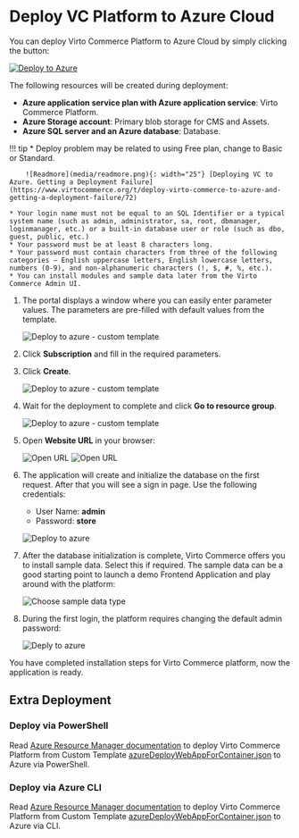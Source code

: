 # Deploy VC Platform to Azure Cloud

You can deploy Virto Commerce Platform to Azure Cloud by simply clicking the button:

[![Deploy to Azure](media/deploytoazure.png)](https://portal.azure.com/#create/Microsoft.Template/uri/https%3A%2F%2Fraw.githubusercontent.com%2FVirtoCommerce%2Fvc-platform%2Fdev%2FazureDeployWebAppForContainer.json)

The following resources will be created during deployment:
 
* **Azure application service plan with Azure application service**: Virto Commerce Platform.
* **Azure Storage account**: Primary blob storage for CMS and Assets.
* **Azure SQL server and an Azure database**: Database.

!!! tip
    * Deploy problem may be related to using Free plan, change to Basic or Standard. 
    
        ![Readmore](media/readmore.png){: width="25"} [Deploying VC to Azure. Getting a Deployment Failure](https://www.virtocommerce.org/t/deploy-virto-commerce-to-azure-and-getting-a-deployment-failure/72)
    
    * Your login name must not be equal to an SQL Identifier or a typical system name (such as admin, administrator, sa, root, dbmanager, loginmanager, etc.) or a built-in database user or role (such as dbo, guest, public, etc.)
    * Your password must be at least 8 characters long.
    * Your password must contain characters from three of the following categories – English uppercase letters, English lowercase letters, numbers (0-9), and non-alphanumeric characters (!, $, #, %, etc.).
    * You can install modules and sample data later from the Virto Commerce Admin UI.

1.  The portal displays a window where you can easily enter parameter values. The parameters are pre-filled with default values from the template.

    ![Deploy to azure - custom template](media/deploy-to-azure-custom-wizard.png)

1. Click **Subscription** and fill in the required parameters.  
1. Click **Create**. 

    ![Deploy to azure - custom template](media/deploy-to-azure-customtemplate-purchase.png)

1. Wait for the deployment to complete and click **Go to resource group**.

    ![Deploy to azure - custom template](media/go-to-resource-group.png)

1. Open **Website URL** in your browser:

    ![Open URL](media/open-websiteUrl-in-browser.png)
    ![Open URL](media/open-websiteUrl-in-browser1.png)

1. The application will create and initialize the database on the first request. After that you will see a sign in page. Use the following credentials:
    
    * User Name: **admin**
    * Password: **store**
    
    ![Deploy to azure](media/sign-in-page.png)

1. After the database initialization is complete, Virto Commerce offers you to install sample data. Select this if required. The sample data can be a good starting point to launch a demo Frontend Application and play around with the platform:

    ![Choose sample data type](media/choose-sample-data-type.png)

1. During the first login, the platform requires changing the default admin password:

    ![Deply to azure](media/change-default-password.png)

You have completed installation steps for Virto Commerce platform, now the application is ready.

## Extra Deployment

### Deploy via PowerShell
Read [Azure Resource Manager documentation](https://docs.microsoft.com/en-us/azure/azure-resource-manager/templates/deploy-powershell) to
deploy Virto Commerce Platform from Custom Template [azureDeployWebAppForContainer.json](https://github.com/VirtoCommerce/vc-platform/blob/master/azuredeploy.json) to Azure via PowerShell.

### Deploy via Azure CLI
Read  [Azure Resource Manager documentation](https://docs.microsoft.com/en-us/azure/azure-resource-manager/templates/deploy-cli) to
deploy Virto Commerce Platform from Custom Template [azureDeployWebAppForContainer.json](https://github.com/VirtoCommerce/vc-platform/blob/master/azuredeploy.json) to Azure via CLI.